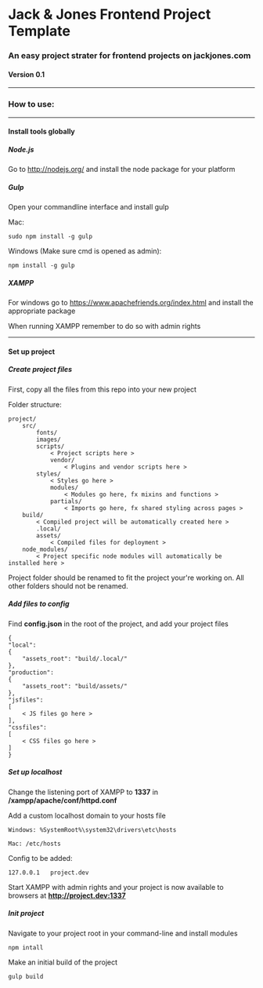 # Jack & Jones Frontend Project Template

### An easy project strater for frontend projects on jackjones.com

#### Version 0.1

***

### How to use:

***

#### Install tools globally

##### Node.js

Go to http://nodejs.org/ and install the node package for your platform

##### Gulp

Open your commandline interface and install gulp

Mac:

	sudo npm install -g gulp


Windows (Make sure cmd is opened as admin):

	npm install -g gulp

##### XAMPP

For windows go to https://www.apachefriends.org/index.html and install the appropriate package

When running XAMPP remember to do so with admin rights

***

#### Set up project

##### Create project files

First, copy all the files from this repo into your new project

Folder structure:

	project/
		src/
			fonts/
			images/
			scripts/
				< Project scripts here >
				vendor/
					< Plugins and vendor scripts here >
			styles/
				< Styles go here >
				modules/
					< Modules go here, fx mixins and functions >
				partials/
					< Imports go here, fx shared styling across pages >
		build/
			< Compiled project will be automatically created here >
			.local/
			assets/
				< Compiled files for deployment >
		node_modules/
			< Project specific node modules will automatically be installed here >

Project folder should be renamed to fit the project your're working on. All other folders should not be renamed.

##### Add files to config

Find **config.json** in the root of the project, and add your project files

	{
	"local":
	{
		"assets_root": "build/.local/"
	},
	"production":
	{
		"assets_root": "build/assets/"	
	},
	"jsfiles":
	[
		< JS files go here >
	],
	"cssfiles":
	[
		< CSS files go here >
	]
	}

##### Set up localhost

Change the listening port of XAMPP to **1337** in **/xampp/apache/conf/httpd.conf**

Add a custom localhost domain to your hosts file

	Windows: %SystemRoot%\system32\drivers\etc\hosts

	Mac: /etc/hosts

Config to be added:

	127.0.0.1 	project.dev

Start XAMPP with admin rights and your project is now available to browsers at **http://project.dev:1337**

##### Init project

Navigate to your project root in your command-line and install modules

	npm intall

Make an initial build of the project

	gulp build